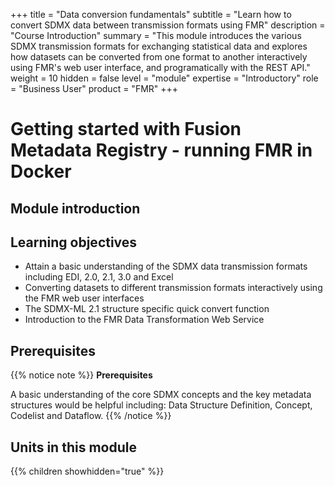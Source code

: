 +++
title = "Data conversion fundamentals"
subtitle = "Learn how to convert SDMX data between transmission formats using FMR"
description = "Course Introduction"
summary = "This module introduces the various SDMX transmission formats for exchanging statistical data and explores how datasets can be converted from one format to another interactively using FMR's web user interface, and programatically with the REST API."
weight = 10
hidden = false
level = "module"
expertise = "Introductory"
role = "Business User"
product = "FMR"
+++

# Getting started with Fusion Metadata Registry - running FMR in Docker

## Module introduction


## Learning objectives
- Attain a basic understanding of the SDMX data transmission formats including EDI, 2.0, 2.1, 3.0 and Excel
- Converting datasets to different transmission formats interactively using the FMR web user interfaces
- The SDMX-ML 2.1 structure specific quick convert function
- Introduction to the FMR Data Transformation Web Service


## Prerequisites

{{% notice note %}}
<strong>Prerequisites</strong>

A basic understanding of the core SDMX concepts and the key metadata structures would be helpful including: Data Structure Definition, Concept, Codelist and Dataflow.
{{% /notice %}}

## Units in this module
{{% children showhidden="true" %}}
